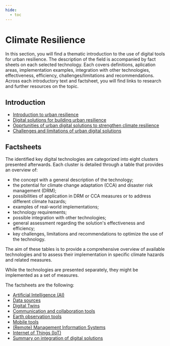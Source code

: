 ```yaml
---
hide:
  - toc
---
```


# Climate Resilience

In this section, you will find a thematic introduction to the use of digital tools for urban resilience. The description of the field is accompanied by fact sheets on each selected technology. Each covers definitions, aplication areas, implementation examples, integration with other technologies, effectiveness, efficiency, challenges/limitations and recommendations. Across each introductory text and factsheet, you will find links to research and further resources on the topic.

## Introduction

- [Introduction to urban resilience](Introduction/intro.md)
- [Digital solutions for building urban resilience](Introduction/solutions-resilience.md)
- [Opprtunities of urban digital solutions to strengthen climate resilience](Introduction/opportunities.md)
- [Challenges and limitations of urban digital solutions](Introduction/challenges.md)

## Factsheets

The identified key digital technologies are categorized into eight clusters presented afterwards. Each cluster is detailed through a table that provides an overview of:  
- the concept with a general description of the technology; 
- the potential for climate change adaptation (CCA) and disaster risk management (DRM); 
- possibilities of application in DRM or CCA measures or to address different climate hazards; 
- examples of real-world implementations; 
- technology requirements; 
- possible integration with other technologies; 
- general assessment regarding the solution's effectiveness and efficiency; 
- key challenges, limitations and recommendations to optimize the use of the technology. 

The aim of these tables is to provide a comprehensive overview of available technologies and to assess their implementation in specific climate hazards and related measures. 

While the technologies are presented separately, they might be implemented as a set of measures. 

The factsheets are the following:

- [Artificial Intelligence (AI)](fact-sheets-cres/ai.md)
- [Data sources](fact-sheets-cres/data-sources.md)
- [Digital Twins](fact-sheets-cres/digital-twins.md)
- [Communication and collaboration tools](fact-sheets-cres/communication.md)
- [Earth observation tools](fact-sheets-cres/eot.md)
- [Mobile tools](fact-sheets-cres/mobile-tools.md)
- [(Remote) Management Information Systems](fact-sheets-cres/rmis-cres.md)
- [Internet of Things (IoT)](fact-sheets-cres/iot.md)
- [Summary on integration of digital solutions](fact-sheets-cres/integration.md)

